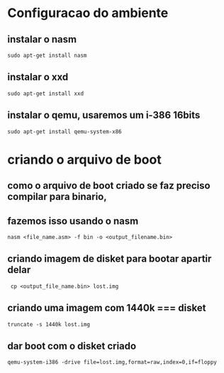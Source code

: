 
# Configuracao do ambiente
## instalar o nasm
`sudo apt-get install nasm`
## instalar o xxd
`sudo apt-get install xxd`
## instalar o qemu, usaremos um i-386 16bits
`sudo apt-get install qemu-system-x86` 

# criando o arquivo de boot
## como o arquivo de boot criado se faz preciso compilar para binario, 
## fazemos isso usando o nasm
`nasm <file_name.asm> -f bin -o <output_filename.bin>`
## criando imagem de disket para bootar apartir delar
` cp <output_file_name.bin> lost.img`
## criando uma imagem com 1440k === disket
`truncate -s 1440k lost.img`
## dar boot com o disket criado
`qemu-system-i386 -drive file=lost.img,format=raw,index=0,if=floppy`


